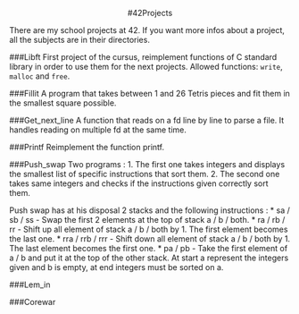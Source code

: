 <p align="center">
#42Projects
</p>

There are my school projects at 42.
If you want more infos about a project, all the subjects are in their directories.


###Libft
First project of the cursus, reimplement functions of C standard library in order to use them for the next projects.
Allowed functions: `write`, `malloc` and `free`.

###Fillit
A program that takes between 1 and 26 Tetris pieces and fit them in the smallest square possible.

###Get_next_line
A function that reads on a fd line by line to parse a file. It handles reading on multiple fd at the same time.

###Printf
Reimplement the function printf.

###Push_swap
Two programs :
	1. The first one takes integers and displays the smallest list of specific instructions that sort them.
	2. The second one takes same integers and checks if the instructions given correctly sort them.

Push swap has at his disposal 2 stacks and the following instructions :
	 * sa / sb / ss		- Swap the first 2 elements at the top of stack a / b / both.
	 * ra / rb / rr		- Shift up all element of stack a / b / both by 1. The first element becomes the last one.
	 * rra / rrb / rrr	- Shift down all element of stack a / b / both by 1. The last element becomes the first one.
	 * pa / pb			- Take the first element of a / b and put it at the top of the other stack.
At start a represent the integers given and b is empty, at end integers must be sorted on a.

###Lem_in


###Corewar